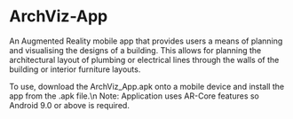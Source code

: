 # ArchViz-App
An Augmented Reality mobile app that provides users a means of planning and visualising the designs of a building. This allows for planning the architectural layout of plumbing or electrical lines through the walls of the building or interior furniture layouts.

To use, download the ArchViz_App.apk onto a mobile device and install the app from the .apk file.\n
Note: Application uses AR-Core features so Android 9.0 or above is required.

